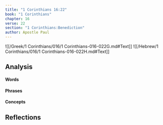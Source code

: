 ```yaml
---
title: "1 Corinthians 16:22"
book: "1 Corinthians"
chapter: 16
verse: 22
section: "1 Corinthians:Benediction"
author: Apostle Paul
---
```

![[/Greek/1 Corinthians/016/1 Corinthians-016-022G.md#Text]]
![[/Hebrew/1 Corinthians/016/1 Corinthians-016-022H.md#Text]]

## Analysis

#### Words

#### Phrases

#### Concepts

## Reflections
